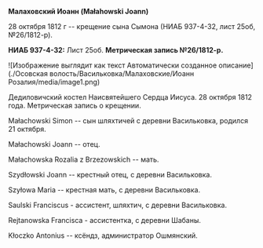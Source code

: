 **Малаховский Иоанн (Małahowski Joann)**

28 октября 1812 г -- крещение сына Сымона (НИАБ 937-4-32, лист 25об,
№26/1812-р).

**НИАБ 937-4-32:** Лист 25об. **Метрическая запись №26/1812-р.**

![Изображение выглядит как текст Автоматически созданное
описание](./Осовская волость/Васильковка/Малаховские/Иоанн Розалия/media/image1.png)

Дедиловичский костел Наисвятейшего Сердца Иисуса. 28 октября 1812 года.
Метрическая запись о крещении.

Małachowski Simon -- сын шляхтичей с деревни Васильковка, родился 21
октября.

Małachowski Joann -- отец.

Małachowska Rozalia z Brzezowskich -- мать.

Szydłowski Joann -- крестный отец, с деревни Васильковка.

Szyłowa Maria -- крестная мать, с деревни Васильковка.

Saulski Franciscus - ассистент, шляхтич, с деревни Васильковка.

Rejtanowska Francisca - ассистентка, с деревни Шабаны.

Kłoczko Antonius -- ксёндз, администратор Ошмянский.
